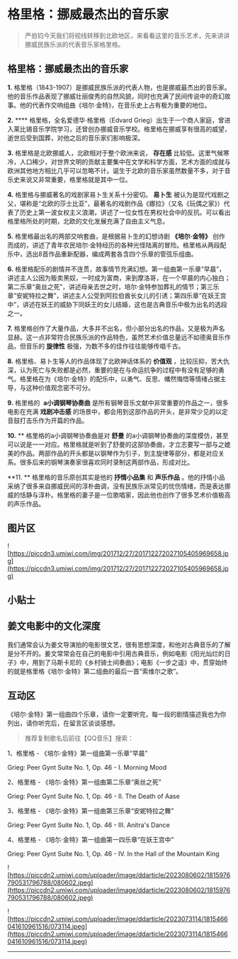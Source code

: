 # 格里格：挪威最杰出的音乐家

> 严伯钧今天我们将视线转移到北欧地区，来看看这里的音乐艺术，先来讲讲挪威民族乐派的代表音乐家格里格。

## 格里格：挪威最杰出的音乐家

 **1.** 格里格（1843-1907）是挪威民族乐派的代表人物，也是挪威最杰出的音乐家。他的音乐作品表现了挪威壮丽俊秀的自然风貌，同时也充满了民间传说中的奇幻故事。他的代表作交响组曲《培尔·金特》，在音乐史上占有极为重要的地位。

 **2.**  **** 格里格，全名爱德华·格里格（Edvard Grieg）出生于一个商人家庭，曾进入莱比锡音乐学院学习，还曾创办挪威音乐学校。格里格在挪威享有很高的威望，逝世后受到国葬，对他之后的音乐家们影响极深。

 **3.** 格里格是北欧挪威人，北欧相对于整个欧洲来说， **存在感** 比较低。这里气候寒冷，人口稀少，对世界文明的贡献主要集中在文学和科学方面，艺术方面的成就与欧洲其他地方相比几乎可以忽略不计。诞生于北欧的音乐家虽然数量不多，对于音乐史来说又非常重要，格里格就是其中一位。

 **4.** 格里格与挪威著名的戏剧家易卜生关系十分密切。 **易卜生** 被认为是现代戏剧之父，堪称是“北欧的莎士比亚”，最著名的戏剧作品《娜拉》（又名《玩偶之家》）代表了历史上第一波女权主义浪潮，讲述了一位女性在男权社会中的反抗。可以看出格里格所处的时期，北欧的文化发展充满了自由主义气息。

 **5.** 格里格最出名的两部交响套曲，是根据易卜生的幻想诗剧 **《培尔·金特》** 创作而成的，讲述了青年农民培尔·金特经历的各种光怪陆离的冒险。格里格从两段配乐中，选出8首作品重新配器，编成两套各含四个乐章的管弦乐组曲。

 **6.** 格里格配乐的剧情并不连贯，故事情节充满幻想。第一组曲第一乐章“早晨”，讲述主人公因为贩卖黑奴，一时成为富商，来到摩洛哥，在一个早晨的内心独白；第二乐章“奥丝之死”，讲述母亲去世之时，培尔·金特参加葬礼的情节；第三乐章“安妮特拉之舞”，讲述主人公受到阿拉伯酋长女儿的引诱；第四乐章“在妖王宫中”，讲述在妖王的威胁下同妖王的女儿结婚，这也是古典音乐中极为出名的选段之一。

 **7.** 格里格创作了大量作品，大多并不出名，但小部分出名的作品，又是极为声名显赫。这一点非常符合民族乐派的作品特色，虽然艺术价值总量远不如德奥音乐作品，但音乐的 **旋律性** 极强，为数不多的佳作往往能够传唱千古。

 **8.** 格里格、易卜生等人的作品体现了北欧神话体系的 **价值观** ，比较压抑，苦大仇深，认为死亡与失败都是必然，重要的是在与命运抗争的过程中有没有足够的勇气。格里格在为《培尔·金特》的配乐中，以勇气、反思、幡然悔悟等情绪占据主导，与这种价值观念密不可分。

 **9.** 格里格的  **a小调钢琴协奏曲** 是所有钢琴音乐文献中非常重要的作品之一，很多电影在充满 **戏剧冲击感** 的场景中，都会用到这部作品的开头，是非常少见的以定音鼓打击乐作为开篇的作品。

 **10.**  ** 格里格的a小调钢琴协奏曲是对 **舒曼** 的a小调钢琴协奏曲的深度模仿，甚至可以说是一一对应。格里格就是听到了舒曼的这部协奏曲，才立志要写一部与之媲美的作品。两部作品的开头都是以钢琴作为引子，到主旋律等部分，都是对应关系。很多后来的钢琴演奏家很喜欢同时录制这两部作品，形成对比。

 **11. ** 格里格的音乐原创其实是他的 **抒情小品集** 和 **声乐作品** 。他的抒情小品采纳了很多来自挪威民间的淳朴曲调，没有民族乐派常见的忧伤情绪，而是表达挪威的恬静与淳朴。格里格的妻子是一位歌唱家，因此他也创作了很多艺术价值极高的声乐作品。

## 图片区

![https://piccdn3.umiwi.com/img/201712/27/201712272027105405969658.jpg](https://piccdn3.umiwi.com/img/201712/27/201712272027105405969658.jpg)

## 小贴士

## 姜文电影中的文化深度

我们通常会认为姜文导演拍的电影很文艺，很有思想深度，和他对古典音乐的了解是分不开的。姜文常常会在自己的电影中引用古典音乐，例如电影《阳光灿烂的日子》中，用到了马斯卡尼的《乡村骑士间奏曲》；电影《一步之遥》中，贯穿始终的就是格里格《培尔·金特》第二组曲的最后一首“索维尔之歌”。

## 互动区

《培尔·金特》第一组曲四个乐章，请你一定要听完，每一段的剧情描述我也为你列出，请你听完后，在留言区谈谈感想。

> 推荐复制歌名后前往【QQ音乐】搜索：

1、格里格 - 《培尓·金特》第一组曲第一乐章“早晨”

Grieg: Peer Gynt Suite No. 1, Op. 46 - I. Morning Mood 

2、格里格 - 《培尓·金特》第一组曲第二乐章“奥丝之死”

Grieg: Peer Gynt Suite No. 1, Op. 46 - II. The Death of Aase 

3、格里格 - 《培尓·金特》第一组曲第三乐章“安妮特拉之舞”

Grieg: Peer Gynt Suite No. 1, Op. 46 - III. Anitra's Dance

4、格里格 - 《培尓·金特》第一组曲第一四乐章“在妖王宫中”

Grieg: Peer Gynt Suite No. 1, Op. 46 - IV. In the Hall of the Mountain King 

![https://piccdn2.umiwi.com/uploader/image/ddarticle/2023080602/1815976790531796788/080602.jpeg](https://piccdn2.umiwi.com/uploader/image/ddarticle/2023080602/1815976790531796788/080602.jpeg)

![https://piccdn2.umiwi.com/uploader/image/ddarticle/2023073114/1815466041610961516/073114.jpeg](https://piccdn2.umiwi.com/uploader/image/ddarticle/2023073114/1815466041610961516/073114.jpeg)

---
